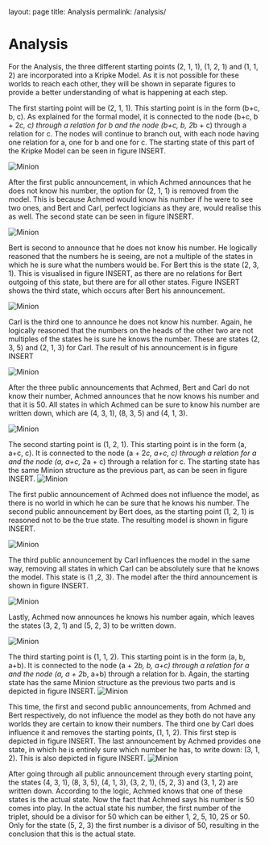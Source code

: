 layout: page
title: Analysis
permalink: /analysis/

# Analysis
For the Analysis, the three different starting points (2, 1, 1), (1, 2, 1) and (1, 1, 2) are incorporated into a Kripke Model. As it is not possible for these worlds to reach each other, they will be shown in separate figures to provide a better understanding of what is happening at each step. 

The first starting point will be (2, 1, 1). This starting point is in the form (b+c, b, c). As explained for the formal model, it is connected to the node (b+c, b + 2*c, c) through a relation for b and the node (b+c, b, 2*b + c) through a relation for c. 
The nodes will continue to branch out, with each node having one relation for a, one for b and one for c. The starting state of this part of the Kripke Model can be seen in figure INSERT.

![Minion](https://guides.github.com/assets/1_1.png)


After the first public announcement, in which Achmed announces that he does not know his number, the option for (2, 1, 1) is removed from the model. This is because Achmed would know his number if he were to see two ones, and Bert and Carl, perfect logicians as they are, would realise this as well. The second state can be seen in figure INSERT. 

![Minion](https://guides.github.com/assets/1_2.png)

Bert is second to announce that he does not know his number. He logically reasoned that the numbers he is seeing, are not a multiple of the states in which he is sure what the numbers would be. For Bert this is the state (2, 3, 1). This is visualised in figure INSERT, as there are no relations for Bert outgoing of this state, but there are for all other states. Figure INSERT shows the third state, which occurs after Bert his announcement. 

![Minion](https://guides.github.com/assets/1_3.png)

Carl is the third one to announce he does not know his number. Again, he logically reasoned that the numbers on the heads of the other two are not multiples of the states he is sure he knows the number. These are states (2, 3, 5) and (2, 1, 3) for Carl. The result of his announcement is in figure INSERT

![Minion](https://guides.github.com/assets/1_4.png)

After the three public announcements that Achmed, Bert and Carl do not know their number, Achmed announces that he now knows his number and that it is 50. All states in which Achmed can be sure to know his number are written down, which are (4, 3, 1), (8, 3, 5) and (4, 1, 3). 

![Minion](https://guides.github.com/assets/1_5.png)

The second starting point is (1, 2, 1). This starting point is in the form (a, a+c, c). It is connected to the node (a + 2*c, a+c, c) through a relation for a and the node (a, a+c, 2*a + c) through a relation for c. The starting state has the same Minion structure as the previous part, as can be seen in figure INSERT. 
![Minion](https://guides.github.com/assets/2_1.png)

The first public announcement of Achmed does not influence the model, as there is no world in which he can be sure that he knows his number. The second public announcement by Bert does, as the starting point (1, 2, 1) is reasoned not to be the true state. The resulting model is shown in figure INSERT. 

![Minion](https://guides.github.com/assets/2_2.png)

The third public announcement by Carl influences the model in the same way, removing all states in which Carl can be absolutely sure that he knows the model. This state is (1 ,2, 3). The model after the third announcement is shown in figure INSERT. 

![Minion](https://guides.github.com/assets/2_3.png)

Lastly, Achmed now announces he knows his number again, which leaves the states (3, 2, 1) and (5, 2, 3) to be written down. 

![Minion](https://guides.github.com/assets/2_4.png)

The third starting point is (1, 1, 2). This starting point is in the form (a, b, a+b). It is connected to the node (a + 2*b, b, a+c) through a relation for a and the node (a, a + 2*b, a+b) through a relation for b. Again, the starting state has the same Minion structure as the previous two parts and is depicted in figure INSERT. 
![Minion](https://guides.github.com/assets/3_1.png)

This time, the first and second public announcements, from Achmed and Bert respectively, do not influence the model as they both do not have any worlds they are certain to know their numbers. The third one by Carl does influence it and removes the starting points, (1, 1, 2). This first step is depicted in figure INSERT. The last announcement by Achmed provides one state, in which he is entirely sure which number he has, to write down: (3, 1, 2). This is also depicted in figure INSERT. 
![Minion](https://guides.github.com/assets/3_3.png)




After going through all public announcement through every starting point, the states  (4, 3, 1), (8, 3, 5), (4, 1, 3), (3, 2, 1), (5, 2, 3) and (3, 1, 2) are written down. According to the logic, Achmed knows that one of these states is the actual state. Now the fact that Achmed says his number is 50 comes into play. In the actual state his number, the first number of the triplet, should be a divisor for 50 which can be either 1, 2, 5, 10, 25 or 50. Only for the state (5, 2, 3) the first number is a divisor of 50, resulting in the conclusion that this is the actual state. 
